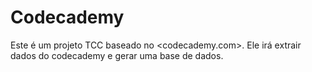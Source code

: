 Codecademy
==========

Este é um projeto TCC baseado no &lt;codecademy.com>. Ele irá extrair dados do codecademy e gerar uma base de dados.
